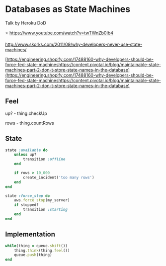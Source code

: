# Databases as State Machines

Talk by Heroku DoD

⭐️ https://www.youtube.com/watch?v=twTWnZb0Ib4

http://www.skorks.com/2011/09/why-developers-never-use-state-machines/ 

[https://engineering.shopify.com/17488160-why-developers-should-be-force-fed-state-machineshttps://content.pivotal.io/blog/maintainable-state-machines-part-2-don-t-store-state-names-in-the-database](https://engineering.shopify.com/17488160-why-developers-should-be-force-fed-state-machineshttps://content.pivotal.io/blog/maintainable-state-machines-part-2-don-t-store-state-names-in-the-database)

## Feel

up? - thing.checkUp

rows - thing.countRows

## State

```ruby
state :available do
    unless up?
        transition :offline
    end

    if rows > 10_000
        create_incident('too many rows')
    end
end
```

```ruby
state :force_stop do
    aws.force_stop(my_server)
    if stopped? 
        transition :starting
    end
end
```

## Implementation

```ruby
while(thing = queue.shift())
    thing.think(thing.feel())
    queue.push(thing)
end
```



